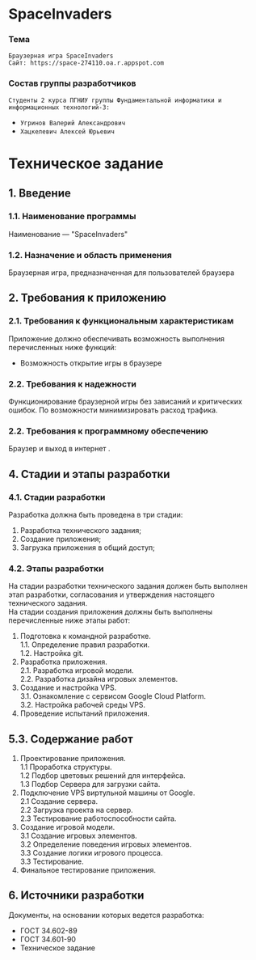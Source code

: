 # SpaceInvaders
### Тема
    Браузерная игра SpaceInvaders 
    Сайт: https://space-274110.oa.r.appspot.com
### Состав группы разработчиков
`Студенты 2 курса ПГНИУ группы Фундаментальной информатики и информационных технологий-3:`
* `Угринов Валерий Александрович`
* `Хацкелевич Алексей Юрьевич` 
# Техническое задание
## 1. Введение  
### 1.1. Наименование программы  
Наименование — "SpaceInvaders"
### 1.2. Назначение и область применения  
Браузерная игра, предназначенная для пользователей браузера  
## 2. Требования к приложению
### 2.1. Требования к функциональным характеристикам  
Приложение должно обеспечивать возможность выполнения перечисленных
ниже функций:  
 * Возможность открытие игры в браузере
### 2.2. Требования к надежности
Функционирование браузерной игры без зависаний и критических ошибок. По возможности минимизировать расход трафика. 
### 2.2. Требования к программному обеспечению
 Браузер и выход в интернет .
## 4. Стадии и этапы разработки
### 4.1. Стадии разработки
Разработка должна быть проведена в три стадии:
1. Разработка технического задания;
2. Создание приложения;
3. Загрузка приложения в общий доступ;
### 4.2. Этапы разработки
На стадии разработки технического задания должен быть выполнен этап разработки, согласования и утверждения настоящего технического задания.  
На стадии создания приложения должны быть выполнены перечисленные
ниже этапы работ:  
1. Подготовка к командной разработке.  
1.1. Определение правил разработки.  
1.2. Настройка git.  
2. Разработка приложения.  
2.1. Разработка игровой модели.  
2.2. Разработка дизайна игровых элементов.  
3. Создание и настройка VPS.  
3.1. Ознакомление с сервисом Google Cloud Platform.  
3.2. Настройка рабочей среды VPS.  
4. Проведение испытаний приложения.  
## 5.3. Содержание работ
1. Проектирование приложения.  
1.1 Проработка структуры.  
1.2 Подбор цветовых решений для интерфейса.  
1.3 Подбор Сервера для загрузки сайта.  
2. Подключение VPS виртульной машины от Google.  
2.1 Создание сервера.  
2.2 Загрузка проекта на сервер.  
2.3 Тестирование работоспособности сайта.  
3. Создание игровой модели.  
3.1 Создание игровых элементов.  
3.2 Определение поведения игровых элементов.  
3.3 Создание логики игрового процесса.  
3.3 Тестирование.  
4. Финальное тестирование приложения.  
## 6. Источники разработки
Документы, на основании которых ведется разработка:  
* ГОСТ 34.602-89  
* ГОСТ 34.601-90  
* Техническое задание
